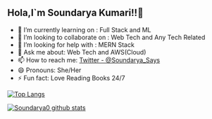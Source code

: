 ## Hola,I`m Soundarya Kumari!!👋

- 🌱 I’m currently learning on : Full Stack and ML 
- 👯 I’m looking to collaborate on : Web Tech and Any Tech Related
- 🤔 I’m looking for help with : MERN Stack
- 💬 Ask me about: Web Tech and AWS(Cloud)
- 📫 How to reach me: [Twitter - @Soundarya_Says](https://twitter.com/Soundarya_Says)
- 😄 Pronouns: She/Her
- ⚡ Fun fact: Love Reading Books 24/7

[![Top Langs](https://github-readme-stats.vercel.app/api/top-langs/?username=Soundarya0)](https://github.com/Soundarya0/github-readme-stats)

[![Soundarya0 github stats](https://github-readme-stats.vercel.app/api?username=Soundarya0)](https://github.com/Soundarya0/github-readme-stats)
 


